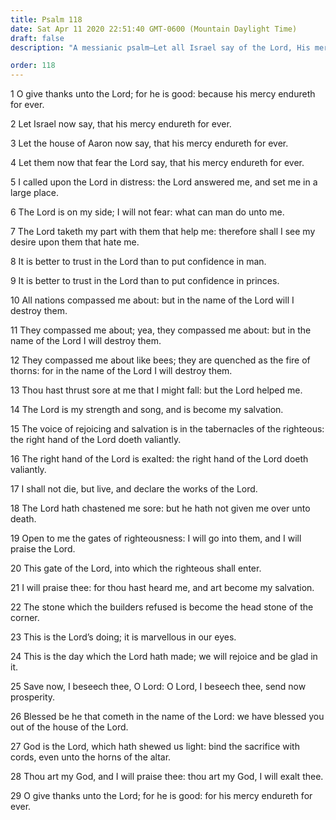 ```yaml
---
title: Psalm 118
date: Sat Apr 11 2020 22:51:40 GMT-0600 (Mountain Daylight Time)
draft: false
description: "A messianic psalm—Let all Israel say of the Lord, His mercy endures forever—The Stone that the builders refused is become the headstone of the corner—Blessed is he who comes in the name of the Lord."

order: 118
---
```

    
1 O give thanks unto the Lord; for he is good: because his mercy endureth for ever.

2 Let Israel now say, that his mercy endureth for ever.

3 Let the house of Aaron now say, that his mercy endureth for ever.

4 Let them now that fear the Lord say, that his mercy endureth for ever.

5 I called upon the Lord in distress: the Lord answered me, and set me in a large place.

6 The Lord is on my side; I will not fear: what can man do unto me.

7 The Lord taketh my part with them that help me: therefore shall I see my desire upon them that hate me.

8 It is better to trust in the Lord than to put confidence in man.

9 It is better to trust in the Lord than to put confidence in princes.

10 All nations compassed me about: but in the name of the Lord will I destroy them.

11 They compassed me about; yea, they compassed me about: but in the name of the Lord I will destroy them.

12 They compassed me about like bees; they are quenched as the fire of thorns: for in the name of the Lord I will destroy them.

13 Thou hast thrust sore at me that I might fall: but the Lord helped me.

14 The Lord is my strength and song, and is become my salvation.

15 The voice of rejoicing and salvation is in the tabernacles of the righteous: the right hand of the Lord doeth valiantly.

16 The right hand of the Lord is exalted: the right hand of the Lord doeth valiantly.

17 I shall not die, but live, and declare the works of the Lord.

18 The Lord hath chastened me sore: but he hath not given me over unto death.

19 Open to me the gates of righteousness: I will go into them, and I will praise the Lord.

20 This gate of the Lord, into which the righteous shall enter.

21 I will praise thee: for thou hast heard me, and art become my salvation.

22 The stone which the builders refused is become the head stone of the corner.

23 This is the Lord’s doing; it is marvellous in our eyes.

24 This is the day which the Lord hath made; we will rejoice and be glad in it.

25 Save now, I beseech thee, O Lord: O Lord, I beseech thee, send now prosperity.

26 Blessed be he that cometh in the name of the Lord: we have blessed you out of the house of the Lord.

27 God is the Lord, which hath shewed us light: bind the sacrifice with cords, even unto the horns of the altar.

28 Thou art my God, and I will praise thee: thou art my God, I will exalt thee.

29 O give thanks unto the Lord; for he is good: for his mercy endureth for ever.
